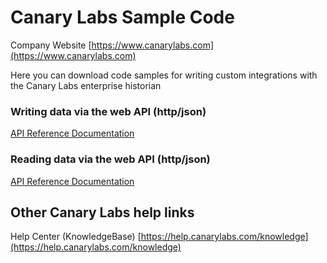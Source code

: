 # Canary Labs Sample Code
Company Website
[https://www.canarylabs.com](https://www.canarylabs.com)

Here you can download code samples for writing custom integrations with the Canary Labs enterprise historian

### Writing data via the web API (http/json)
[API Reference Documentation](https://axiom.canarylabs.com:55254/help)

### Reading data via the web API (http/json)
[API Reference Documentation](https://axiom.canarylabs.com:55236/help)

## Other Canary Labs help links
Help Center (KnowledgeBase)
[https://help.canarylabs.com/knowledge](https://help.canarylabs.com/knowledge)

